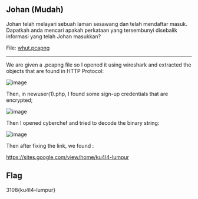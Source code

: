 ## Johan (Mudah)

Johan telah melayari sebuah laman sesawang dan telah mendaftar masuk. Dapatkah anda mencari apakah perkataan yang tersembunyi disebalik informasi yang telah Johan masukkan?

File: 
[whut.pcapng](https://ctf.bahterasiber.my/files/cb152301be5a5f7089f7b9acea5e1202/whut.pcapng?token=eyJ1c2VyX2lkIjo2NiwidGVhbV9pZCI6bnVsbCwiZmlsZV9pZCI6NDR9.ZO2QnQ.p--iWx8zl7UqvDrZoU1EPO8mCy4)

---

We are given a .pcapng file so I opened it using wireshark and extracted the objects that are found in HTTP Protocol:

![image](https://github.com/OP-dash/BahteraSiber2023/assets/101493507/bd50936c-0645-454b-a8e4-273d693511ad)

Then, in newuser(1).php, I found some sign-up credentials that are encrypted;

![image](https://github.com/OP-dash/BahteraSiber2023/assets/101493507/15c60a94-c71f-4d75-af4f-19004a7c1803)

Then I opened cyberchef and tried to decode the binary string:

![image](https://github.com/OP-dash/BahteraSiber2023/assets/101493507/c1dbda65-a12b-4355-b0e7-4c6ddb69a8f0)

Then after fixing the link, we found : 

https://sites.google.com/view/home/ku4l4-lumpur

Flag
---
3108{ku4l4-lumpur}
